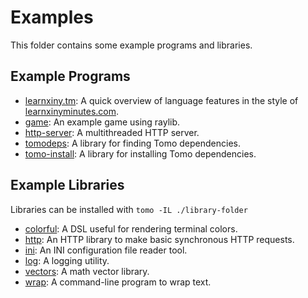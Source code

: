 # Examples

This folder contains some example programs and libraries.

## Example Programs

- [learnxiny.tm](learnxiny.tm): A quick overview of language features in the
  style of [learnxinyminutes.com](https://learnxinyminutes.com/).
- [game](game/): An example game using raylib.
- [http-server](http-server/): A multithreaded HTTP server.
- [tomodeps](tomodeps/): A library for finding Tomo dependencies.
- [tomo-install](tomo-install/): A library for installing Tomo dependencies.

## Example Libraries

Libraries can be installed with `tomo -IL ./library-folder`

- [colorful](colorful/): A DSL useful for rendering terminal colors.
- [http](http/): An HTTP library to make basic synchronous HTTP requests.
- [ini](ini/): An INI configuration file reader tool.
- [log](log/): A logging utility.
- [vectors](vectors/): A math vector library.
- [wrap](wrap/): A command-line program to wrap text.
